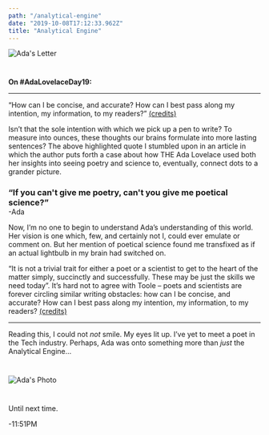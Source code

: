 ```yaml
---
path: "/analytical-engine"
date: "2019-10-08T17:12:33.962Z"
title: "Analytical Engine"
---
```


<img src="/blog/ada-letter.jpg" alt="Ada's Letter" style="margin: 0px 0 40px; display: block; max-width: 100%;" />

**On #AdaLovelaceDay19:**

***   

“How can I be concise, and accurate? How can I best pass along my intention, my information, to my readers?” <a target="_blank" href="http://meghan-barrett.com/blog/2016/09/07/the-poetical-science-of-ada-lovelace/">(credits)</a>


Isn’t that the sole intention with which we pick up a pen to write? To measure into ounces, these thoughts our brains formulate into more lasting sentences? The above highlighted quote I stumbled upon in an article in which the author puts forth a case about how THE Ada Lovelace used both her insights into seeing poetry and science to, eventually, connect dots to a grander picture.  

<h3 style="margin-bottom:0;">“If you can't give me poetry, can't you give me poetical science?”</h3>  
-Ada


Now, I’m no one to begin to understand Ada’s understanding of this world.
Her vision is one which, few, and certainly not I, could ever emulate or comment on. But her mention of poetical science found me transfixed as if an actual lightbulb in my brain had switched on.  

“It is not a trivial trait for either a poet or a scientist to get to the heart of the matter simply, succinctly and successfully. These may be just the skills we need today”. It’s hard not to agree with Toole – poets and scientists are forever circling similar writing obstacles: how can I be concise, and accurate? How can I best pass along my intention, my information, to my readers? <a target="_blank" href="http://meghan-barrett.com/blog/2016/09/07/the-poetical-science-of-ada-lovelace/">(credits)</a>
***  

Reading this, I could not _not_ smile. My eyes lit up. I’ve yet to meet a poet in the Tech industry. Perhaps, Ada was onto something more than _just_ the Analytical Engine...  

<img src="/blog/ada-photo.jpg" alt="Ada's Photo" style="margin: 40px auto 40px; display: block; max-width: 100%;" />



Until next time.  

-11:51PM